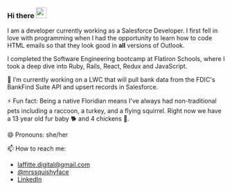 ### Hi there <img src="https://media.giphy.com/media/LOnt6uqjD9OexmQJRB/giphy.gif" width="25px" />
I am a developer currently working as a Salesforce Developer. I first fell in love with programming when I had the opportunity to learn how to code HTML emails so that they look good in **all** versions of Outlook. 

I completed the Software Engineering bootcamp at Flatiron Schools, where I took a deep dive into Ruby, Rails, React, Redux and JavaScript.

🔭 I’m currently working on a LWC that will pull bank data from the FDIC's BankFind Suite API and upsert records in Salesforce.

⚡ Fun fact: Being a native Floridian means I've always had non-traditional pets including a raccoon, a turkey, and a flying squirrel. Right now we have a 13 year old fur baby 🐕 and 4 chickens 🐔. 

😄 Pronouns: she/her

📫 How to reach me:
- [laffitte.digital@gmail.com](mailto:laffitte.digital@gmail.com)
- [@mrssquishyface](https://twitter.com/mrssquishyface)
- [LinkedIn](https://www.linkedin.com/in/lizlaffitte/)

<!--
**LizLaffitte/lizlaffitte** is a ✨ _special_ ✨ repository because its `README.md` (this file) appears on your GitHub profile.

Here are some ideas to get you started:
- 🌱 I’m currently learning ...
- 👯 I’m looking to collaborate on ...
- 🤔 I’m looking for help with ...
- 💬 Ask me about ...
- 📫 How to reach me: ...
- 😄 Pronouns: ...
- ⚡ Fun fact: ...
-->

